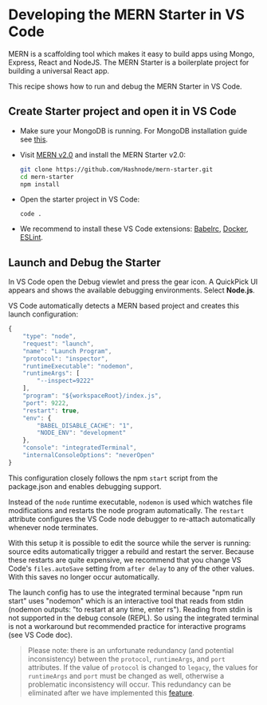 # Developing the MERN Starter in VS Code

MERN is a scaffolding tool which makes it easy to build apps using Mongo, Express, React and NodeJS. The MERN Starter is a boilerplate project for building a universal React app.

This recipe shows how to run and debug the MERN Starter in VS Code.

## Create Starter project and open it in VS Code

- Make sure your MongoDB is running. For MongoDB installation guide see [this](https://docs.mongodb.com/v3.0/installation/).

- Visit [MERN v2.0](http://mern.io) and install the MERN Starter v2.0:
  ```bash
  git clone https://github.com/Hashnode/mern-starter.git
  cd mern-starter
  npm install
  ```

- Open the starter project in VS Code:
  ```
  code .
  ```

- We recommend to install these VS Code extensions:
  [Babelrc](https://marketplace.visualstudio.com/items?itemName=waderyan.babelrc), [Docker](https://marketplace.visualstudio.com/items?itemName=PeterJausovec.vscode-docker), [ESLint](https://marketplace.visualstudio.com/items?itemName=dbaeumer.vscode-eslint).

## Launch and Debug the Starter

In VS Code open the Debug viewlet and press the gear icon. A QuickPick UI appears and shows the available debugging environments. Select **Node.js**.

VS Code automatically detects a MERN based project and creates this launch configuration:

```js
{
    "type": "node",
    "request": "launch",
    "name": "Launch Program",
    "protocol": "inspector",
    "runtimeExecutable": "nodemon",
    "runtimeArgs": [
        "--inspect=9222"
    ],
    "program": "${workspaceRoot}/index.js",
    "port": 9222,
    "restart": true,
    "env": {
        "BABEL_DISABLE_CACHE": "1",
        "NODE_ENV": "development"
    },
    "console": "integratedTerminal",
    "internalConsoleOptions": "neverOpen"
}
```

This configuration closely follows the npm `start` script from the package.json and enables debugging support.

Instead of the `node` runtime executable, `nodemon` is used which watches file modifications and restarts the node program automatically. The `restart` attribute configures the VS Code node debugger to re-attach automatically whenever node terminates.

With this setup it is possible to edit the source while the server is running: source edits automatically trigger a rebuild and restart the server. Because these restarts are quite expensive, we recommend that you change VS Code's `files.autoSave` setting from `after delay` to any of the other values. With this saves no longer occur automatically.

The launch config has to use the integrated terminal because "npm run start" uses "nodemon" which is an interactive tool that reads from stdin (nodemon outputs: "to restart at any time, enter rs"). Reading from stdin is not supported in the debug console (REPL). So using the integrated terminal is not a workaround but recommended practice for interactive programs (see VS Code doc).

> Please note: there is an unfortunate redundancy (and potential inconsistency) between the `protocol`, `runtimeArgs`, and `port` attributes. If the value of `protocol` is changed to `legacy`, the values for `runtimeArgs` and `port` must be changed as well, otherwise a problematic inconsistency will occur. This redundancy can be eliminated after we have implemented this [feature](https://github.com/Microsoft/vscode/issues/26315).
